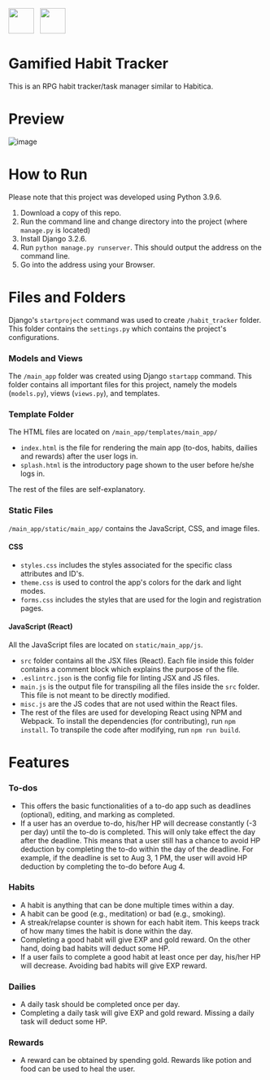 ---
---
<img src="https://static.djangoproject.com/img/logos/django-logo-negative.svg" height="50px">&nbsp;&nbsp; <img src="https://www.seekpng.com/png/detail/80-803597_io-is-compatible-with-all-javascript-frameworks-and.png" height="50px">

# Gamified Habit Tracker
This is an RPG habit tracker/task manager similar to Habitica.


# Preview
![image](https://user-images.githubusercontent.com/76241888/133603462-fe58c29e-3649-4d3b-88c4-49ec3ec59333.png)


# How to Run
Please note that this project was developed using Python 3.9.6.
1. Download a copy of this repo.
3. Run the command line and change directory into the project (where `manage.py` is located)
3. Install Django 3.2.6.
4. Run `python manage.py runserver`. This should output the address on the command line.
5. Go into the address using your Browser.

# Files and Folders

Django's `startproject` command was used to create `/habit_tracker` folder. This folder contains the `settings.py` which contains the project's configurations.

### Models and Views

The `/main_app` folder was created using Django `startapp` command. This folder contains all important files for this project, namely the models (`models.py`), views (`views.py`), and templates.

### Template Folder

The HTML files are located on `/main_app/templates/main_app/`

- `index.html` is the file for rendering the main app (to-dos, habits, dailies and rewards) after the user logs in.
- `splash.html` is the introductory page shown to the user before he/she logs in.

The rest of the files are self-explanatory.

### Static Files

`/main_app/static/main_app/` contains the JavaScript, CSS, and image files.

#### CSS

- `styles.css` includes the styles associated for the specific class attributes and ID's.
- `theme.css` is used to control the app's colors for the dark and light modes.
- `forms.css` includes the styles that are used for the login and registration pages.

#### JavaScript (React)

All the JavaScript files are located on `static/main_app/js`.

- `src` folder contains all the JSX files (React). Each file inside this folder contains a comment block which explains the purpose of the file.
- `.eslintrc.json` is the config file for linting JSX and JS files.
- `main.js` is the output file for transpiling all the files inside the `src` folder. This file is not meant to be directly modified.
- `misc.js` are the JS codes that are not used within the React files.
- The rest of the files are used for developing React using NPM and Webpack. To install the dependencies (for contributing), run `npm install`. To transpile the code after modifying, run `npm run build`.

# Features

### To-dos

- This offers the basic functionalities of a to-do app such as deadlines (optional), editing, and marking as completed.
- If a user has an overdue to-do, his/her HP will decrease constantly (-3 per day) until the to-do is completed. This will only take effect the day after the deadline. This means that a user still has a chance to avoid HP deduction by completing the to-do within the day of the deadline. For example, if the deadline is set to Aug 3, 1 PM, the user will avoid HP deduction by completing the to-do before Aug 4.

### Habits

- A habit is anything that can be done multiple times within a day.
- A habit can be good (e.g., meditation) or bad (e.g., smoking).
- A streak/relapse counter is shown for each habit item. This keeps track of how many times the habit is done within the day.
- Completing a good habit will give EXP and gold reward. On the other hand, doing bad habits will deduct some HP.
- If a user fails to complete a good habit at least once per day, his/her HP will decrease. Avoiding bad habits will give EXP reward.

### Dailies

- A daily task should be completed once per day.
- Completing a daily task will give EXP and gold reward. Missing a daily task will deduct some HP.

### Rewards

- A reward can be obtained by spending gold. Rewards like potion and food can be used to heal the user.

